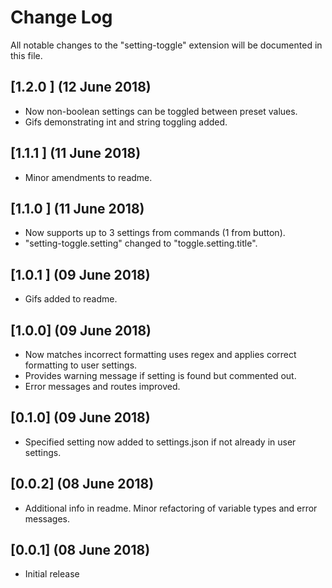 # Change Log
All notable changes to the "setting-toggle" extension will be documented in this file.

## [1.2.0 ] (12 June 2018)
- Now non-boolean settings can be toggled between preset values.
- Gifs demonstrating int and string toggling added.

## [1.1.1 ] (11 June 2018)
- Minor amendments to readme.

## [1.1.0 ] (11 June 2018)
- Now supports up to 3 settings from commands (1 from button).
- "setting-toggle.setting" changed to "toggle.setting.title".

## [1.0.1 ] (09 June 2018)
- Gifs added to readme.

## [1.0.0] (09 June 2018)
- Now matches incorrect formatting uses regex and applies correct formatting to user settings.
- Provides warning message if setting is found but commented out.
- Error messages and routes improved.

## [0.1.0] (09 June 2018)
- Specified setting now added to settings.json if not already in user settings.

## [0.0.2] (08 June 2018)
- Additional info in readme. Minor refactoring of variable types and error messages.

## [0.0.1]  (08 June 2018)
- Initial release
